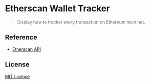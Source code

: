 # Etherscan Wallet Tracker
> Display how to tracker every transaction on Ethereum main net.

## Reference

- [Etherscan API](https://docs.etherscan.io/)

## License
[MIT License](https://github.com/0xmimiQ/etherscan_tracker/blob/main/LICENSE)

